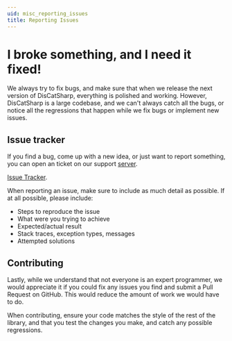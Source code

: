 ```yaml
---
uid: misc_reporting_issues
title: Reporting Issues
---
```


# I broke something, and I need it fixed!

We always try to fix bugs, and make sure that when we release the next version of DisCatSharp, everything is polished and
working. However, DisCatSharp is a large codebase, and we can't always catch all the bugs, or notice all the regressions
that happen while we fix bugs or implement new issues.

## Issue tracker

If you find a bug, come up with a new idea, or just want to report something, you can open an ticket on our support [server](https://discord.gg/discatsharp).

[Issue Tracker](https://aitsys.dev/project/view/1/ "DisCatSharp issues").

When reporting an issue, make sure to include as much detail as possible. If at all possible, please include:

* Steps to reproduce the issue
* What were you trying to achieve
* Expected/actual result
* Stack traces, exception types, messages
* Attempted solutions

## Contributing

Lastly, while we understand that not everyone is an expert programmer, we would appreciate it if you could fix any issues you
find and submit a Pull Request on GitHub. This would reduce the amount of work we would have to do.

When contributing, ensure your code matches the style of the rest of the library, and that you test the changes you make, and
catch any possible regressions.
